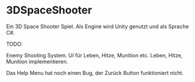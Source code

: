 # 3DSpaceShooter

Ein 3D Space Shooter Spiel.
Als Engine wird Unity genutzt und als Sprache C#.

TODO:
 
 Enemy Shooting System.
 UI für Leben, Hitze, Munition etc.
 Leben, Hitze, Munition implementieren.
 
 Das Help Menu hat noch einen Bug, der Zurück Button funktioniert nicht.
